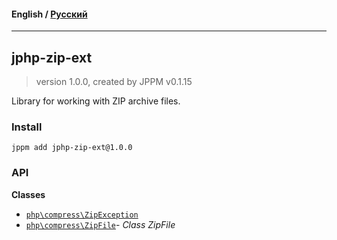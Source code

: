 #### **English** / [Русский](README.ru.md)

---

## jphp-zip-ext
> version 1.0.0, created by JPPM v0.1.15

Library for working with ZIP archive files.

### Install
```
jppm add jphp-zip-ext@1.0.0
```

### API
**Classes**
- [`php\compress\ZipException`](api-docs/classes/php/compress/ZipException.md)
- [`php\compress\ZipFile`](api-docs/classes/php/compress/ZipFile.md)- _Class ZipFile_